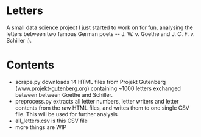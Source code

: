 # Letters
A small data science project I just started to work on for fun, analysing the letters between two famous German poets -- J. W. v. Goethe and J. C. F. v. Schiller :).

# Contents
- scrape.py downloads 14 HTML files from Projekt Gutenberg (www.projekt-gutenberg.org) containing ~1000 letters exchanged between between Goethe and Schiller.
- preprocess.py extracts all letter numbers, letter writers and letter contents from the raw HTML files, and writes them to one single CSV file. This will be used for further analysis
- all_letters.csv is this CSV file
- more things are WIP 
